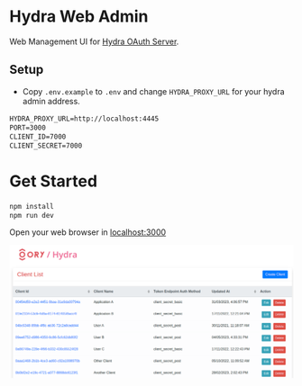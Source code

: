 # Hydra Web Admin

Web Management UI for [Hydra OAuth Server](https://github.com/ory/hydra).

## Setup

* Copy `.env.example` to `.env` and change `HYDRA_PROXY_URL` for your hydra admin address.

```console
HYDRA_PROXY_URL=http://localhost:4445
PORT=3000
CLIENT_ID=7000
CLIENT_SECRET=7000
```

# Get Started

```console
npm install
npm run dev
```

Open your web browser in [localhost:3000](http://localhost:3000)

![](assets/images/screenshot.png)
